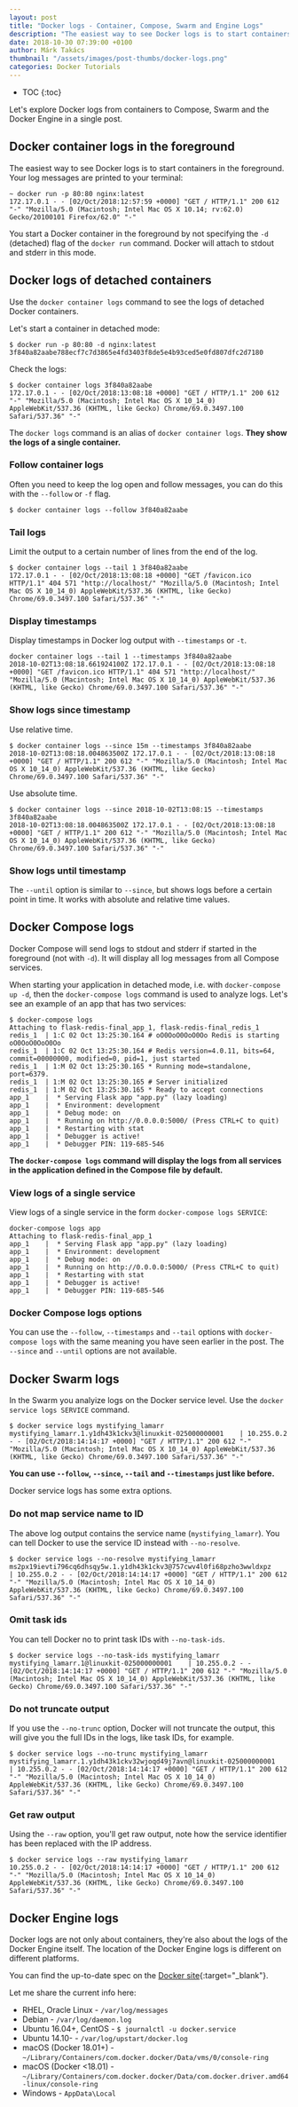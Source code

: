 ```yaml
---
layout: post
title: "Docker logs - Container, Compose, Swarm and Engine Logs"
description: "The easiest way to see Docker logs is to start containers in the foreground. There are many ways to see logs of detached containers, the easiest is to use the `docker container logs` command. With several handy options this command will save you hours."
date: 2018-10-30 07:39:00 +0100
author: Márk Takács
thumbnail: "/assets/images/post-thumbs/docker-logs.png"
categories: Docker Tutorials
---
```

* TOC
{:toc}

Let's explore Docker logs from containers to Compose, Swarm and the Docker Engine in a single post.

## Docker container logs in the foreground

The easiest way to see Docker logs is to start containers in the foreground. Your log messages are printed to your terminal:

```console
~ docker run -p 80:80 nginx:latest
172.17.0.1 - - [02/Oct/2018:12:57:59 +0000] "GET / HTTP/1.1" 200 612 "-" "Mozilla/5.0 (Macintosh; Intel Mac OS X 10.14; rv:62.0) Gecko/20100101 Firefox/62.0" "-"
```

You start a Docker container in the foreground by not specifying the `-d` (detached) flag of the `docker run` command. Docker will attach to stdout and stderr in this mode.

## Docker logs of detached containers

Use the `docker container logs` command to see the logs of detached Docker containers.

Let's start a container in detached mode:

```console
$ docker run -p 80:80 -d nginx:latest
3f840a82aabe788ecf7c7d3865e4fd3403f8de5e4b93ced5e0fd807dfc2d7180
```

Check the logs:

```console
$ docker container logs 3f840a82aabe
172.17.0.1 - - [02/Oct/2018:13:08:18 +0000] "GET / HTTP/1.1" 200 612 "-" "Mozilla/5.0 (Macintosh; Intel Mac OS X 10_14_0) AppleWebKit/537.36 (KHTML, like Gecko) Chrome/69.0.3497.100 Safari/537.36" "-"
```

The `docker logs` command is an alias of `docker container logs`. **They show the logs of a single container.**

### Follow container logs

Often you need to keep the log open and follow messages, you can do this with the `--follow` or `-f` flag.

```console
$ docker container logs --follow 3f840a82aabe
```

### Tail logs

Limit the output to a certain number of lines from the end of the log.

```console
$ docker container logs --tail 1 3f840a82aabe
172.17.0.1 - - [02/Oct/2018:13:08:18 +0000] "GET /favicon.ico HTTP/1.1" 404 571 "http://localhost/" "Mozilla/5.0 (Macintosh; Intel Mac OS X 10_14_0) AppleWebKit/537.36 (KHTML, like Gecko) Chrome/69.0.3497.100 Safari/537.36" "-"
```

### Display timestamps

Display timestamps in Docker log output with `--timestamps` or `-t`.

```console
docker container logs --tail 1 --timestamps 3f840a82aabe
2018-10-02T13:08:18.661924100Z 172.17.0.1 - - [02/Oct/2018:13:08:18 +0000] "GET /favicon.ico HTTP/1.1" 404 571 "http://localhost/" "Mozilla/5.0 (Macintosh; Intel Mac OS X 10_14_0) AppleWebKit/537.36 (KHTML, like Gecko) Chrome/69.0.3497.100 Safari/537.36" "-"
```

### Show logs since timestamp

Use relative time.

```console
$ docker container logs --since 15m --timestamps 3f840a82aabe
2018-10-02T13:08:18.004863500Z 172.17.0.1 - - [02/Oct/2018:13:08:18 +0000] "GET / HTTP/1.1" 200 612 "-" "Mozilla/5.0 (Macintosh; Intel Mac OS X 10_14_0) AppleWebKit/537.36 (KHTML, like Gecko) Chrome/69.0.3497.100 Safari/537.36" "-"
```

Use absolute time.

```console
$ docker container logs --since 2018-10-02T13:08:15 --timestamps 3f840a82aabe
2018-10-02T13:08:18.004863500Z 172.17.0.1 - - [02/Oct/2018:13:08:18 +0000] "GET / HTTP/1.1" 200 612 "-" "Mozilla/5.0 (Macintosh; Intel Mac OS X 10_14_0) AppleWebKit/537.36 (KHTML, like Gecko) Chrome/69.0.3497.100 Safari/537.36" "-"
```

### Show logs until timestamp

The `--until` option is similar to `--since`, but shows logs before a certain point in time. It works with absolute and relative time values.

## Docker Compose logs

Docker Compose will send logs to stdout and stderr if started in the foreground (not with `-d`). It will display all log messages from all Compose services.

When starting your application in detached mode, i.e. with `docker-compose up -d`, then the `docker-compose logs` command is used to analyze logs. Let's see an example of an app that has two services:

```console
$ docker-compose logs
Attaching to flask-redis-final_app_1, flask-redis-final_redis_1
redis_1  | 1:C 02 Oct 13:25:30.164 # oO0OoO0OoO0Oo Redis is starting oO0OoO0OoO0Oo
redis_1  | 1:C 02 Oct 13:25:30.164 # Redis version=4.0.11, bits=64, commit=00000000, modified=0, pid=1, just started
redis_1  | 1:M 02 Oct 13:25:30.165 * Running mode=standalone, port=6379.
redis_1  | 1:M 02 Oct 13:25:30.165 # Server initialized
redis_1  | 1:M 02 Oct 13:25:30.165 * Ready to accept connections
app_1    |  * Serving Flask app "app.py" (lazy loading)
app_1    |  * Environment: development
app_1    |  * Debug mode: on
app_1    |  * Running on http://0.0.0.0:5000/ (Press CTRL+C to quit)
app_1    |  * Restarting with stat
app_1    |  * Debugger is active!
app_1    |  * Debugger PIN: 119-685-546
```

**The `docker-compose logs` command will display the logs from all services in the application defined in the Compose file by default.**

### View logs of a single service

View logs of a single service in the form `docker-compose logs SERVICE`:

```console
docker-compose logs app
Attaching to flask-redis-final_app_1
app_1    |  * Serving Flask app "app.py" (lazy loading)
app_1    |  * Environment: development
app_1    |  * Debug mode: on
app_1    |  * Running on http://0.0.0.0:5000/ (Press CTRL+C to quit)
app_1    |  * Restarting with stat
app_1    |  * Debugger is active!
app_1    |  * Debugger PIN: 119-685-546
```

### Docker Compose logs options

You can use the `--follow`, `--timestamps` and `--tail` options with `docker-compose logs` with  the same meaning you have seen earlier in the post. The `--since` and `--until` options are not available.

## Docker Swarm logs

In the Swarm you analyize logs on the Docker service level. Use the `docker service logs SERVICE` command.

```console
$ docker service logs mystifying_lamarr
mystifying_lamarr.1.y1dh43k1ckv3@linuxkit-025000000001    | 10.255.0.2 - - [02/Oct/2018:14:14:17 +0000] "GET / HTTP/1.1" 200 612 "-" "Mozilla/5.0 (Macintosh; Intel Mac OS X 10_14_0) AppleWebKit/537.36 (KHTML, like Gecko) Chrome/69.0.3497.100 Safari/537.36" "-"
```

**You can use `--follow`, `--since`, `--tail` and `--timestamps` just like before.**

Docker service logs has some extra options.

### Do not map service name to ID

The above log output contains the service name (`mystifying_lamarr`). You can tell Docker to use the service ID instead with `--no-resolve`.

```console
$ docker service logs --no-resolve mystifying_lamarr
ms2px19ievti796cq6dhsqy5w.1.y1dh43k1ckv3@757cwv4l0fi68pzho3wwldxpz    | 10.255.0.2 - - [02/Oct/2018:14:14:17 +0000] "GET / HTTP/1.1" 200 612 "-" "Mozilla/5.0 (Macintosh; Intel Mac OS X 10_14_0) AppleWebKit/537.36 (KHTML, like Gecko) Chrome/69.0.3497.100 Safari/537.36" "-"
```

### Omit task ids

You can tell Docker no to print task IDs with `--no-task-ids`.

```console
$ docker service logs --no-task-ids mystifying_lamarr
mystifying_lamarr.1@linuxkit-025000000001    | 10.255.0.2 - - [02/Oct/2018:14:14:17 +0000] "GET / HTTP/1.1" 200 612 "-" "Mozilla/5.0 (Macintosh; Intel Mac OS X 10_14_0) AppleWebKit/537.36 (KHTML, like Gecko) Chrome/69.0.3497.100 Safari/537.36" "-"
```

### Do not truncate output

If you use the `--no-trunc` option, Docker will not truncate the output, this will give you the full IDs in the logs, like task IDs, for example.

```console
$ docker service logs --no-trunc mystifying_lamarr
mystifying_lamarr.1.y1dh43k1ckv32wjoqd49j7avn@linuxkit-025000000001    | 10.255.0.2 - - [02/Oct/2018:14:14:17 +0000] "GET / HTTP/1.1" 200 612 "-" "Mozilla/5.0 (Macintosh; Intel Mac OS X 10_14_0) AppleWebKit/537.36 (KHTML, like Gecko) Chrome/69.0.3497.100 Safari/537.36" "-"
```

### Get raw output

Using the `--raw` option, you'll get raw output, note how the service identifier has been replaced with the IP address.

```console
$ docker service logs --raw mystifying_lamarr
10.255.0.2 - - [02/Oct/2018:14:14:17 +0000] "GET / HTTP/1.1" 200 612 "-" "Mozilla/5.0 (Macintosh; Intel Mac OS X 10_14_0) AppleWebKit/537.36 (KHTML, like Gecko) Chrome/69.0.3497.100 Safari/537.36" "-"
```

## Docker Engine logs

Docker logs are not only about containers, they're also about the logs of the Docker Engine itself. The location of the Docker Engine logs is different on different platforms.

You can find the up-to-date spec on the [Docker site](https://docs.docker.com/config/daemon/#read-the-logs){:target="_blank"}. 

Let me share the current info here:

* RHEL, Oracle Linux - `/var/log/messages`
* Debian - `/var/log/daemon.log`
* Ubuntu 16.04+, CentOS - `$ journalctl -u docker.service`
* Ubuntu 14.10- - `/var/log/upstart/docker.log`
* macOS (Docker 18.01+) - `~/Library/Containers/com.docker.docker/Data/vms/0/console-ring`
* macOS (Docker <18.01) - `~/Library/Containers/com.docker.docker/Data/com.docker.driver.amd64-linux/console-ring`
* Windows - `AppData\Local`
